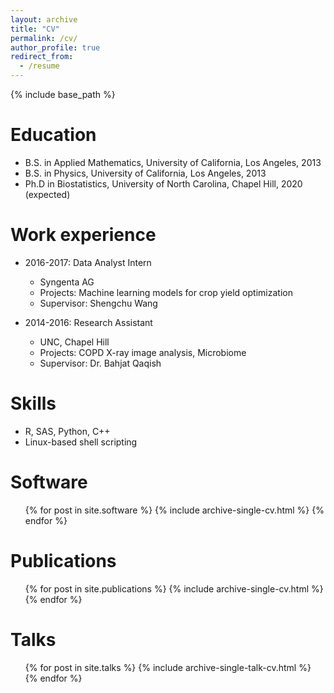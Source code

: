 ```yaml
---
layout: archive
title: "CV"
permalink: /cv/
author_profile: true
redirect_from:
  - /resume
---
```


{% include base_path %}

Education
======
* B.S. in Applied Mathematics, University of California, Los Angeles, 2013
* B.S. in Physics, University of California, Los Angeles, 2013
* Ph.D in Biostatistics, University of North Carolina, Chapel Hill, 2020 (expected)

Work experience
======
* 2016-2017: Data Analyst Intern
  * Syngenta AG
  * Projects: Machine learning models for crop yield optimization
  * Supervisor: Shengchu Wang

* 2014-2016: Research Assistant
  * UNC, Chapel Hill
  * Projects: COPD X-ray image analysis, Microbiome
  * Supervisor: Dr. Bahjat Qaqish
  
Skills
======
* R, SAS, Python, C++
* Linux-based shell scripting

Software
======
  <ul>{% for post in site.software %}
    {% include archive-single-cv.html %}
  {% endfor %}</ul>

Publications
======
  <ul>{% for post in site.publications %}
    {% include archive-single-cv.html %}
  {% endfor %}</ul>
  
Talks
======
  <ul>{% for post in site.talks %}
    {% include archive-single-talk-cv.html %}
  {% endfor %}</ul>
  
<!-- Teaching
======
  <ul>{% for post in site.teaching %}
    {% include archive-single-cv.html %}
  {% endfor %}</ul>
  
Service and leadership
======
* Currently signed in to 43 different slack teams -->
